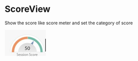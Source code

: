 # ScoreView
Show the score like score meter and set the category of score 

![alt text](https://github.com/09009090029/ScoreView/blob/master/20-challenge-user2.jpg)

